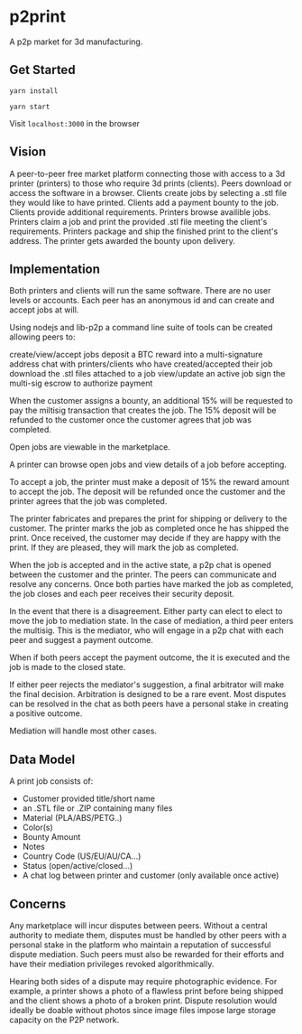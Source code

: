 # p2print

A p2p market for 3d manufacturing.

## Get Started

`yarn install`

`yarn start`

Visit `localhost:3000` in the browser

## Vision

A peer-to-peer free market platform connecting those with access to a 3d printer
(printers) to those who require 3d prints (clients). Peers download or access the
software in a browser. Clients create jobs by selecting a .stl file they would
like to have printed. Clients add a payment bounty to the job. Clients provide
additional requirements. Printers browse availible jobs. Printers claim a job
and print the provided .stl file meeting the client's requirements. Printers
package and ship the finished print to the client's address. The printer gets
awarded the bounty upon delivery.

## Implementation

Both printers and clients will run the same software. There are no user levels or
accounts. Each peer has an anonymous id and can create and accept jobs at will.

Using nodejs and lib-p2p a command line suite of tools can be created allowing
peers to:

create/view/accept jobs
deposit a BTC reward into a multi-signature address
chat with printers/clients who have created/accepted their job
download the .stl files attached to a job
view/update an active job
sign the multi-sig escrow to authorize payment

When the customer assigns a bounty, an additional 15% will be requested to pay the
miltisig transaction that creates the job. The 15% deposit will be refunded to the
customer once the customer agrees that job was completed.

Open jobs are viewable in the marketplace.

A printer can browse open jobs and view details of a job before accepting.

To accept a job, the printer must make a deposit of 15% the reward amount to
accept the job. The deposit will be refunded once the customer and the printer
agrees that the job was completed.

The printer fabricates and prepares the print for shipping or delivery to the
customer. The printer marks the job as completed once he has shipped the print.
Once received, the customer may decide if they are happy with the print. If they
are pleased, they will mark the job as completed.

When the job is accepted and in the active state, a p2p chat is opened between
the customer and the printer. The peers can communicate and resolve any concerns.
Once both parties have marked the job as completed, the job closes and each peer
receives their security deposit.

In the event that there is a disagreement. Either party can elect to elect to move
the job to mediation state. In the case of mediation, a third peer enters the
multisig. This is the mediator, who will engage in a p2p chat with each peer and
suggest a payment outcome.

When if both peers accept the payment outcome, the it is executed and the job is
made to the closed state.

If either peer rejects the mediator's suggestion, a final arbitrator will make
the final decision. Arbitration is designed to be a rare event. Most disputes
can be resolved in the chat as both peers have a personal stake in creating a
positive outcome.

Mediation will handle most other cases.

## Data Model

A print job consists of:
- Customer provided title/short name
- an .STL file or .ZIP containing many files
- Material (PLA/ABS/PETG..)
- Color(s)
- Bounty Amount
- Notes
- Country Code (US/EU/AU/CA...)
- Status (open/active/closed...)
- A chat log between printer and customer (only available once active)



## Concerns

Any marketplace will incur disputes between peers. Without a central authority to
mediate them, disputes must be handled by other peers with a personal stake in the
platform who maintain a reputation of successful dispute mediation. Such peers
must also be rewarded for their efforts and have their mediation privileges revoked algorithmically.

Hearing both sides of a dispute may require photographic evidence. For example,
a printer shows a photo of a flawless print before being shipped and the client
shows a photo of a broken print. Dispute resolution would ideally be doable without
photos since image files impose large storage capacity on the P2P network.
